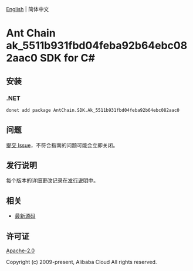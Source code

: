 [English](README.md) | 简体中文

# Ant Chain ak_5511b931fbd04feba92b64ebc082aac0 SDK for C#

## 安装

### .NET

```bash
donet add package AntChain.SDK.Ak_5511b931fbd04feba92b64ebc082aac0
```

## 问题

[提交 Issue](https://github.com/alipay/antchain-openapi-prod-sdk/issues/new)，不符合指南的问题可能会立即关闭。

## 发行说明

每个版本的详细更改记录在[发行说明](./ChangeLog.txt)中。

## 相关

* [最新源码](https://github.com/antchain-openapi-prod-sdk)

## 许可证

[Apache-2.0](http://www.apache.org/licenses/LICENSE-2.0)

Copyright (c) 2009-present, Alibaba Cloud All rights reserved.
